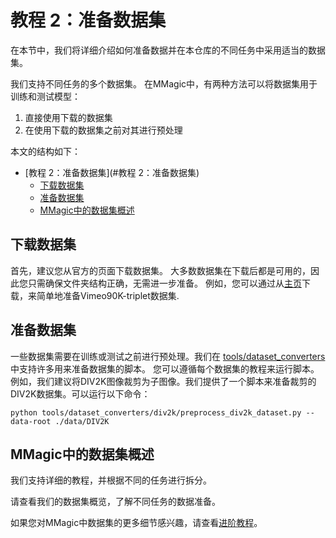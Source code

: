 # 教程 2：准备数据集

在本节中，我们将详细介绍如何准备数据并在本仓库的不同任务中采用适当的数据集。

我们支持不同任务的多个数据集。
在MMagic中，有两种方法可以将数据集用于训练和测试模型：

1. 直接使用下载的数据集
2. 在使用下载的数据集之前对其进行预处理

本文的结构如下：

- \[教程 2：准备数据集\](#教程 2：准备数据集)
  - [下载数据集](#下载数据集)
  - [准备数据集](#准备数据集)
  - [MMagic中的数据集概述](#MMagic中的数据集概述)

## 下载数据集

首先，建议您从官方的页面下载数据集。
大多数数据集在下载后都是可用的，因此您只需确保文件夹结构正确，无需进一步准备。
例如，您可以通过从[主页](http://toflow.csail.mit.edu/)下载，来简单地准备Vimeo90K-triplet数据集.

## 准备数据集

一些数据集需要在训练或测试之前进行预处理。我们在
[tools/dataset_converters](https://github.com/open-mmlab/mmagic/tree/main/tools/dataset_converters)中支持许多用来准备数据集的脚本。
您可以遵循每个数据集的教程来运行脚本。例如，我们建议将DIV2K图像裁剪为子图像。我们提供了一个脚本来准备裁剪的DIV2K数据集。可以运行以下命令：

```shell
python tools/dataset_converters/div2k/preprocess_div2k_dataset.py --data-root ./data/DIV2K
```

## MMagic中的数据集概述

我们支持详细的教程，并根据不同的任务进行拆分。

请查看我们的数据集概览，了解不同任务的数据准备。

如果您对MMagic中数据集的更多细节感兴趣，请查看[进阶教程](../howto/dataset.md)。

